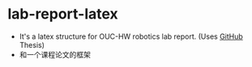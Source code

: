 # lab-report-latex

* It's a latex structure for OUC-HW robotics lab report.
  (Uses [GitHub](https://github.com/jackred/Heriot_Watt_Thesis_Template) Thesis)
* 和一个课程论文的框架